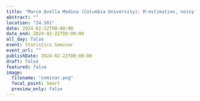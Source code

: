 ```yaml
---
title: "Marco Avella Medina (Columbia University): M-estimation, noisy optimization and user-level local privacy."
abstract: ""
location: "24.S01"
date: 2024-02-22T00:00:00
date_end: 2024-02-22T00:00:00
all_day: false
event: Statistics Seminar
event_url: ""
publishDate: 2024-02-22T00:00:00
draft: false
featured: false
image:
  filename: "seminar.png"
  focal_point: Smart
  preview_only: false
---
```

